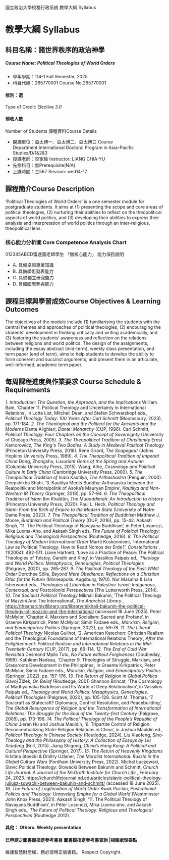 國立政治大學校務行政系統 教學大綱 Syllabus
# 教學大綱 Syllabus
##  科目名稱：諸世界秩序的政治神學
#####  Course Name: Political Theologies of World Orders
  * 學年學期：114-1 Fall Semester, 2025 
  * 科目代碼：265770001 Course No.265770001
#### 修別：選
Type of Credit: Elective 
_3.0_
#### 預收人數
Number of Students
課程資料Course Details
  * 開課單位：亞太博一、亞太博二、亞太博三 Course Department:International Doctoral Program in Asia-Pacific Studies/D/1&2&3 
  * 授課老師：梁家瑜 Instructor: LIANG CHIA-YU 
  * 先修科目：無Prerequisite(N/A)
  * 上課時間：三567 Session: wed14-17
##  課程簡介Course Description
‘Political Theologies of World Orders’ is a one semester module for postgraduate students. It aims at (1) presenting the scope and core areas of political theologies, (2) nurturing their abilities to reflect on the theopolitical aspects of world politics, and (3) developing their abilities to express their analysis and interpretation of world politics through an inter-religious, theopolitical lens. 
###  核心能力分析圖 Core Competence Analysis Chart
012345ABCD雷達圖老師學生
「無核心能力」 
能力項目說明
  * A. 具備卓越專業知識
  * B. 具備學術發表能力
  * C. 具備獨立研究能力
  * D. 具備國際參與能力
##  課程目標與學習成效Course Objectives & Learning Outcomes 
The objectives of the module include (1) familiarising the students with the central themes and approaches of political theologies, (2) encouraging the students’ development in thinking critically and writing academically, and (3) fostering the students’ awareness and reflection on the relations between religions and world politics.
The design of the assignments, including the essay abstract (mid-term), weekly class presentation, and term paper (end of term), aims to help students to develop the ability to form coherent and succinct arguments, and present them in an articulate, well-informed, academic term paper. 
##  每周課程進度與作業要求 Course Schedule & Requirements
_1. Introduction: The Question, the Approach, and the Implications_
William Bain, ‘Chapter 11. Political Theology and Uncertainty in International Relations’, in Lotte List, Mitchell Dean, and Stefan Schwarzkopf eds., _Political Theology Today: 100 Years After Carl Schmitt_ (Bloomsbury, 2023), pp. 171-184.
_2. The Theological and the Political for the Ancients and the Moderns_
Dante Alighieri, _Dante: Monarchy_ (CUP, 1996).
Carl Schmitt, _Political Theology: Four Chapters on the Concept of Sovereignty_ (University of Chicago Press, 2005).
_3. The Theopolitical Tradition of Christianity_
Ernst Kantorowicz, _The King's Two Bodies: A Study in Medieval Political Theology_ (Princeton University Press, 2016).
René Girard, _The Scapegoat_ (Johns Hopkins University Press, 1989).
_4. The Theopolitical Tradition of Imperial China_
Dong, Zhongshu, _Luxuriant Gems of the Spring and Autumn_ (Columbia University Press, 2015).
Wang, Aihe, _Cosmology and Political Culture in Early China_ (Cambridge University Press, 2000).
_5. The Theopolitical Tradition of India_
Kautilya, _The Arthashastra_ (Penguin, 2000).
Deepshikha Shahi, ‘3. Kautilya Meets Buddha: Arthasastra between the Realpolitik and Moralpolitik of Asoka’s Mauryan Empire’, _Kautilya and Non-Western IR Theory_ (Springer, 2018), pp. 57-94.
_6. The Theopolitical Tradition of Islam_
Ibn Khaldûn, _The Muqaddimah: An Introduction to History_ (Princeton University Press, 2020).
Paul L. Heck, _Political Theology and Islam: From the Birth of Empire to the Modern State_ (University of Notre Dame Press, 2023).
_7. The Theopolitical Tradition of Buddhism_
Matthew J. Moore, _Buddhism and Political Theory_ (OUP, 2016), pp. 15-42.
Aakash Singh, ‘11. The Political Theology of Navayana Buddhism’, in Peter Losonczi, Mika Luoma-Aho, and Aakash Singh eds. _The Future of Political Theology: Religious and Theological Perspectives_ (Routledge, 2016).
_8. The Political Theology of Modern International Order_
Martti Koskenniemi, ‘International Law as Political Theology: How to Read Nomos der Erde?’, _Constellations_ , 11(2004): 492-511.
Liane Hartnett, ‘Love as a Practice of Peace: The Political Theologies of Tolstoy, Gandhi and King’, in Vassilios Paipais ed., _Theology and World Politics: Metaphysics, Genealogies, Political Theologies_ (Palgrave, 2020), pp. 265-287.
_9. The Political Theology of the Post-WWII Order_
Dorothee Sölle, _Beyond Mere Obedience: Reflections on a Christian Ethic for the Future_ (Minneapolis: Augsburg, 1970).
Nur Masalha & Lisa Isherwood eds., _Theologies of Liberation in Palestine-Israel: Indigenous, Contextual, and Postcolonial Perspectives_ (The Lutterworth Press, 2014).
_10. The Socialist Political Theology_
Mikhail Bakunin, ‘The Political Theology of Mazzini And The International’, _The Anarchist Library_ , https://theanarchistlibrary.org/library/mikhail-bakunin-the-political-theology-of-mazzini-and-the-international (accessed 18 June 2025).
Peter McMylor, ‘Chapter 4. Marxism and Socialism: Sacred and Profane’, in Graeme Kirkpatrick, Peter McMylor, Simin Fadaee eds., _Marxism, Religion, and Emancipatory Politics_ (Springer, 2022), pp. 59-78.
_11. The Liberal Political Theology_
Nicolas Guilhot, ‘2. American Katechon: Christian Realism and the Theological Foundations of International Relations Theory’, _After the Enlightenment: Political Realism and International Relations in the Mid-Twentieth Century_ (CUP, 2017), pp. 69-114.
_12. The End of Cold War Revisited_
Desmond Mpilo Tutu, _No Future without Forgiveness_ (Doubleday, 1999).
Kathleen Nadeau, 'Chapter 9. Theologies of Struggle, Marxism, and Grassroots Development in the Philippines’, in Graeme Kirkpatrick, Peter McMylor, Simin Fadaee eds., _Marxism, Religion, and Emancipatory Politics_ (Springer, 2022), pp. 157-176.
_13. The Return of Religion in Global Politics_
Slavoj Žižek, _On Belief_ (Routledge, 2001)
Shannon Brincat, ‘The Cosmology of Mādhyamaka Buddhism and Its World of Deep Relationalism’, in Vassilios Paipais ed., _Theology and World Politics: Metaphysics, Genealogies, Political Theologies_ (Palgrave, 2020), pp. 105-128.
Scott M. Thomas, ‘7. Soulcraft as Statecraft? Diplomacy, Conflict Resolution, and Peacebuilding’, _The Global Resurgence of Religion and the Transformation of International Relations: The Struggle for the Soul of the Twenty-first Century_ (Palgrave, 2005), pp. 173-196.
_14. The Political Theology of the People’s Republic of China_
Jieren Hu and Joshua Mauldin, ‘6. Tripartite Control of Religion: Reconceptualizing State-Religion Relations in China’, in Joshua Mauldin ed., _Political Theology in Chinese Society_ (Routledge, 2024).
Liu Xiaofeng, _Sino-Theology and the Philosophy of History: A Collection of Essays by Liu Xiaofeng_ (Brill, 2015).
Jiang Shigong, _China’s Hong Kong: A Political and Cultural Perspective_ (Springer, 2017).
_15. The Return of Heavenly Kingdoms_
Kristina Stoeckl & Dmitry Uzlaner, _The Moralist International: Russia in the Global Culture Wars_ (Fordham University Press, 2022).
Michał Łuczewski, Slavic Political Theology: Słowacki Between Bakunin and Schmitt, _Church Life Journal: A Journal of the McGrath Institute for Church Life_ , February 24, 2023. https://churchlifejournal.nd.edu/articles/slavic-political-theology-juliusz-sowacki-between-bakunin-and-schmitt/ (accessed 18 June 2025).
_16. The Future of Legitimation of World Order_
Kwok Pui-lan, _Postcolonial Politics and Theology: Unraveling Empire for a Global World_ (Westminster John Knox Press, 2021).
Aakash Singh, ‘11. The Political Theology of Navayana Buddhism’, in Péter Losonczi, Mika Luoma-aho, and Aakash Singh eds., _The Future of Political Theology: Religious and Theological Perspectives_ (Routledge 2012).
####  其他： Others: Weekly presentation 
####  已申請之圖書館指定參考書目  圖書館指定參考書查詢 |相關處理要點
維護智慧財產權，務必使用正版書籍。 Respect Copyright.